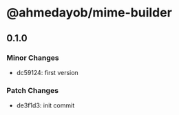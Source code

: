 # @ahmedayob/mime-builder

## 0.1.0

### Minor Changes

- dc59124: first version

### Patch Changes

- de3f1d3: init commit
